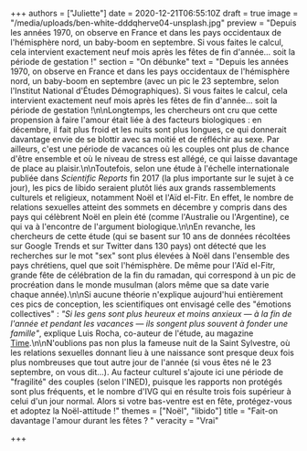 +++
authors = ["Juliette"]
date = 2020-12-21T06:55:10Z
draft = true
image = "/media/uploads/ben-white-dddqherve04-unsplash.jpg"
preview = "Depuis les années 1970, on observe en France et dans les pays occidentaux de l'hémisphère nord, un baby-boom en septembre. Si vous faites le calcul, cela intervient exactement neuf mois après les fêtes de fin d'année… soit la période de gestation !"
section = "On débunke"
text = "Depuis les années 1970, on observe en France et dans les pays occidentaux de l'hémisphère nord, un baby-boom en septembre (avec un pic le 23 septembre, selon l'Institut National d'Études Démographiques). Si vous faites le calcul, cela intervient exactement neuf mois après les fêtes de fin d'année… soit la période de gestation !\n\nLongtemps, les chercheurs ont cru que cette propension à faire l'amour était liée à des facteurs biologiques : en décembre, il fait plus froid et les nuits sont plus longues, ce qui donnerait davantage envie de se blottir avec sa moitié et de réfléchir au sexe. Par ailleurs, c'est une période de vacances où les couples ont plus de chance d'être ensemble et où le niveau de stress est allégé, ce qui laisse davantage de place au plaisir.\n\nToutefois, selon une étude à l'échelle internationale publiée dans _Scientific Reports_ fin 2017 (la plus importante sur le sujet à ce jour), les pics de libido seraient plutôt liés aux grands rassemblements culturels et religieux, notamment Noël et l'Aïd el-Fitr. En effet, le nombre de relations sexuelles atteint des sommets en décembre y compris dans des pays qui célèbrent Noël en plein été (comme l'Australie ou l'Argentine), ce qui va à l'encontre de l'argument biologique.\n\nEn revanche, les chercheurs de cette étude (qui se basent sur 10 ans de données récoltées sur Google Trends et sur Twitter dans 130 pays) ont détecté que les recherches sur le mot \"sex\" sont plus élevées à Noël dans l'ensemble des pays chrétiens, quel que soit l'hémisphère. De même pour l'Aïd el-Fitr, grande fête de célébration de la fin du ramadan, qui correspond à un pic de procréation dans le monde musulman (alors même que sa date varie chaque année).\n\nSi aucune théorie n'explique aujourd'hui entièrement ces pics de conception, les scientifiques ont envisagé celle des \"émotions collectives\" : _\"Si les gens sont plus heureux et moins anxieux — à la fin de l'année et pendant les vacances — ils songent plus souvent à fonder une famille\"_, explique Luis Rocha, co-auteur de l'étude, au magazine [Time](https://time.com/5077370/sex-holidays-fertility/).\n\nN'oublions pas non plus la fameuse nuit de la Saint Sylvestre, où les relations sexuelles donnant lieu à une naissance sont presque deux fois plus nombreuses que tout autre jour de l'année (si vous êtes né le 23 septembre, on vous dit...). Au facteur culturel s'ajoute ici une période de \"fragilité\" des couples (selon l'INED), puisque les rapports non protégés sont plus fréquents, et le nombre d'IVG qui en résulte trois fois supérieur à celui d'un jour normal. Alors si votre bas-ventre est en fête, protégez-vous et adoptez la Noël-attitude !"
themes = ["Noël", "libido"]
title = "Fait-on davantage l'amour durant les fêtes ? "
veracity = "Vrai"

+++
